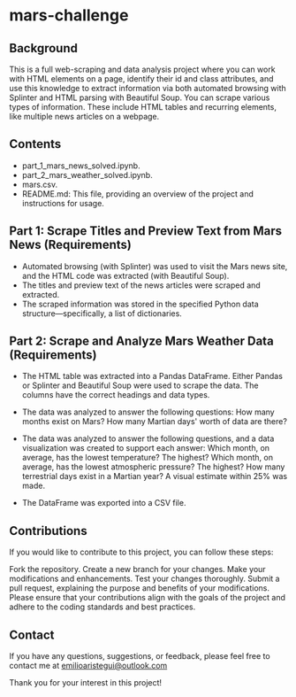 # mars-challenge

## Background
This is a full web-scraping and data analysis project where you can work with HTML elements on a page, identify their id and class attributes, and use this knowledge to extract information via both automated browsing with Splinter and HTML parsing with Beautiful Soup. You can scrape various types of information. These include HTML tables and recurring elements, like multiple news articles on a webpage.

## Contents
- part_1_mars_news_solved.ipynb.
- part_2_mars_weather_solved.ipynb.
- mars.csv.
- README.md: This file, providing an overview of the project and instructions for usage.

## Part 1: Scrape Titles and Preview Text from Mars News (Requirements)
- Automated browsing (with Splinter) was used to visit the Mars news site, and the HTML code was extracted (with Beautiful Soup).
- The titles and preview text of the news articles were scraped and extracted.
- The scraped information was stored in the specified Python data structure—specifically, a list of dictionaries.

## Part 2: Scrape and Analyze Mars Weather Data (Requirements)
- The HTML table was extracted into a Pandas DataFrame. Either Pandas or Splinter and Beautiful Soup were used to scrape the data. The columns have the correct headings and data types. 

- The data was analyzed to answer the following questions:
How many months exist on Mars? 
How many Martian days' worth of data are there?

- The data was analyzed to answer the following questions, and a data visualization was created to support each answer: 
Which month, on average, has the lowest temperature? The highest? 
Which month, on average, has the lowest atmospheric pressure? The highest? 
How many terrestrial days exist in a Martian year? A visual estimate within 25% was made. 

- The DataFrame was exported into a CSV file.

## Contributions
If you would like to contribute to this project, you can follow these steps:

Fork the repository.
Create a new branch for your changes.
Make your modifications and enhancements.
Test your changes thoroughly.
Submit a pull request, explaining the purpose and benefits of your modifications.
Please ensure that your contributions align with the goals of the project and adhere to the coding standards and best practices.

## Contact
If you have any questions, suggestions, or feedback, please feel free to contact me at emilioaristegui@outlook.com

Thank you for your interest in this project!
